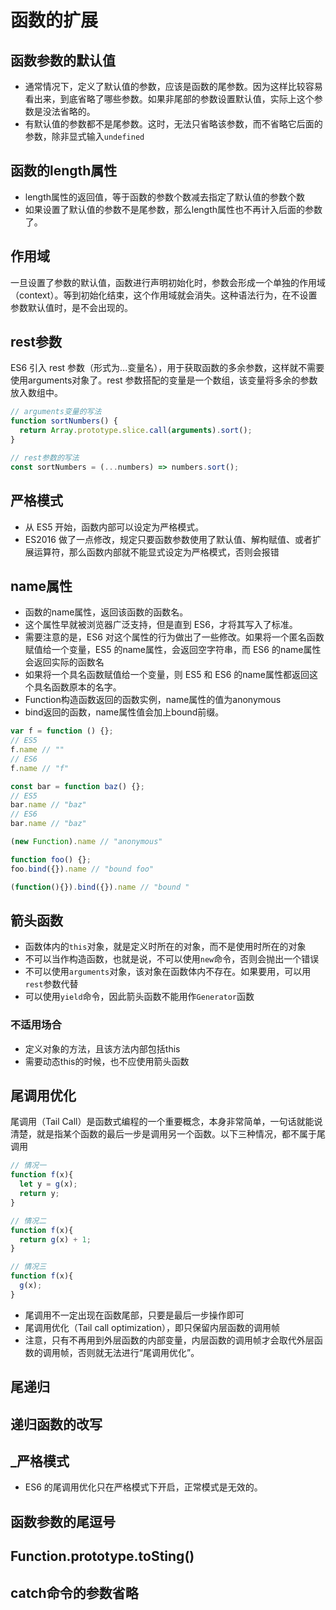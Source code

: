 # 函数的扩展

## 函数参数的默认值

- 通常情况下，定义了默认值的参数，应该是函数的尾参数。因为这样比较容易看出来，到底省略了哪些参数。如果非尾部的参数设置默认值，实际上这个参数是没法省略的。
- 有默认值的参数都不是尾参数。这时，无法只省略该参数，而不省略它后面的参数，除非显式输入`undefined`

## 函数的length属性

- length属性的返回值，等于函数的参数个数减去指定了默认值的参数个数
- 如果设置了默认值的参数不是尾参数，那么length属性也不再计入后面的参数了。

## 作用域

一旦设置了参数的默认值，函数进行声明初始化时，参数会形成一个单独的作用域（context）。等到初始化结束，这个作用域就会消失。这种语法行为，在不设置参数默认值时，是不会出现的。

## rest参数

ES6 引入 rest 参数（形式为...变量名），用于获取函数的多余参数，这样就不需要使用arguments对象了。rest 参数搭配的变量是一个数组，该变量将多余的参数放入数组中。

```JavaScript
// arguments变量的写法
function sortNumbers() {
  return Array.prototype.slice.call(arguments).sort();
}

// rest参数的写法
const sortNumbers = (...numbers) => numbers.sort();
```

## 严格模式

- 从 ES5 开始，函数内部可以设定为严格模式。
- ES2016 做了一点修改，规定只要函数参数使用了默认值、解构赋值、或者扩展运算符，那么函数内部就不能显式设定为严格模式，否则会报错

## name属性

- 函数的name属性，返回该函数的函数名。
- 这个属性早就被浏览器广泛支持，但是直到 ES6，才将其写入了标准。
- 需要注意的是，ES6 对这个属性的行为做出了一些修改。如果将一个匿名函数赋值给一个变量，ES5 的name属性，会返回空字符串，而 ES6 的name属性会返回实际的函数名
- 如果将一个具名函数赋值给一个变量，则 ES5 和 ES6 的name属性都返回这个具名函数原本的名字。
- Function构造函数返回的函数实例，name属性的值为anonymous
- bind返回的函数，name属性值会加上bound前缀。

```JavaScript
var f = function () {};
// ES5
f.name // ""
// ES6
f.name // "f"

const bar = function baz() {};
// ES5
bar.name // "baz"
// ES6
bar.name // "baz"

(new Function).name // "anonymous"

function foo() {};
foo.bind({}).name // "bound foo"

(function(){}).bind({}).name // "bound "
```

## 箭头函数

- 函数体内的`this`对象，就是定义时所在的对象，而不是使用时所在的对象
- 不可以当作构造函数，也就是说，不可以使用`new`命令，否则会抛出一个错误
- 不可以使用`arguments`对象，该对象在函数体内不存在。如果要用，可以用`rest`参数代替
- 可以使用`yield`命令，因此箭头函数不能用作`Generator`函数

### 不适用场合

- 定义对象的方法，且该方法内部包括this
- 需要动态this的时候，也不应使用箭头函数

## 尾调用优化

尾调用（Tail Call）是函数式编程的一个重要概念，本身非常简单，一句话就能说清楚，就是指某个函数的最后一步是调用另一个函数。以下三种情况，都不属于尾调用

```JavaScript
// 情况一
function f(x){
  let y = g(x);
  return y;
}

// 情况二
function f(x){
  return g(x) + 1;
}

// 情况三
function f(x){
  g(x);
}
```

- 尾调用不一定出现在函数尾部，只要是最后一步操作即可
- 尾调用优化（Tail call optimization），即只保留内层函数的调用帧
- 注意，只有不再用到外层函数的内部变量，内层函数的调用帧才会取代外层函数的调用帧，否则就无法进行“尾调用优化”。

## 尾递归

## 递归函数的改写

## _严格模式

- ES6 的尾调用优化只在严格模式下开启，正常模式是无效的。

## 函数参数的尾逗号

## Function.prototype.toSting()

## catch命令的参数省略
